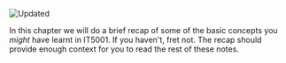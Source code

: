 ![Updated][update-shield]

In this chapter we will do a brief recap of some of the basic concepts you _might_ have learnt in IT5001. If you haven't, fret not. The recap should provide enough context for you to read the rest of these notes.

[update-shield]: https://img.shields.io/badge/LAST%20UPDATED-26%20OCT%202024-57ffd8?style=for-the-badge

